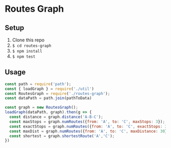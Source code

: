 Routes Graph
=============

Setup
------
1. Clone this repo
2. `$ cd routes-graph`
3. `$ npm install`
4. `$ npm test`

Usage
-----

```JavaScript
const path = require('path');
const { loadGraph } = require('./util')
const RoutesGraph = require('./routes-graph');
const dataPath = path.join(pathToData)

const graph = new RoutesGraph();
loadGraph(dataPath, graph).then(g => {
  const distance = graph.distance('A-B-C');
  const maxStops = graph.numRoutes({from: 'A', to: 'C', maxStops: 3});
  const exactStops = graph.numRoutes({from: 'A', to: 'C', exactStops: 3});
  const maxDist = graph.numRoutes({from: 'A', to: 'C', maxDistance: 30});
  const shortest = graph.shortestRoute('A','C');
})
```
